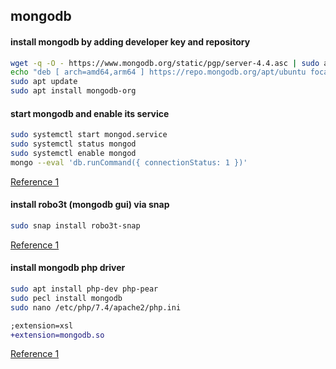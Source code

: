 ## mongodb

#### install mongodb by adding developer key and repository
```bash
wget -q -O - https://www.mongodb.org/static/pgp/server-4.4.asc | sudo apt-key add -
echo "deb [ arch=amd64,arm64 ] https://repo.mongodb.org/apt/ubuntu focal/mongodb-org/4.4 multiverse" | sudo tee /etc/apt/sources.list.d/mongodb-org-4.4.list
sudo apt update
sudo apt install mongodb-org
```

#### start mongodb and enable its service
```bash
sudo systemctl start mongod.service
sudo systemctl status mongod
sudo systemctl enable mongod
mongo --eval 'db.runCommand({ connectionStatus: 1 })'
```
[Reference 1](https://www.digitalocean.com/community/tutorials/how-to-install-mongodb-on-ubuntu-20-04)

#### install robo3t (mongodb gui) via snap
```bash
sudo snap install robo3t-snap
```
[Reference 1](https://askubuntu.com/questions/739297/how-to-install-robomongo-on-ubuntu)

#### install mongodb php driver
```bash
sudo apt install php-dev php-pear
sudo pecl install mongodb
sudo nano /etc/php/7.4/apache2/php.ini
```
```diff
;extension=xsl
+extension=mongodb.so
```

[Reference 1](https://www.php.net/manual/en/mongodb.installation.pecl.php)
